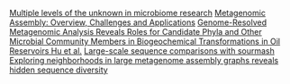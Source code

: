 [Multiple levels of the unknown in microbiome research](https://bmcbiol.biomedcentral.com/articles/10.1186/s12915-019-0667-z)
[Metagenomic Assembly: Overview, Challenges and Applications](https://www.ncbi.nlm.nih.gov/pmc/articles/PMC5045144/)
[Genome-Resolved Metagenomic Analysis Reveals Roles for Candidate Phyla and Other Microbial Community Members in Biogeochemical Transformations in Oil Reservoirs
Hu et al.](https://mbio.asm.org/content/7/1/e01669-15)
[Large-scale sequence comparisons with sourmash ](https://f1000research.com/articles/8-1006)
[Exploring neighborhoods in large metagenome assembly graphs reveals hidden sequence diversity](https://www.biorxiv.org/content/10.1101/462788v1)
